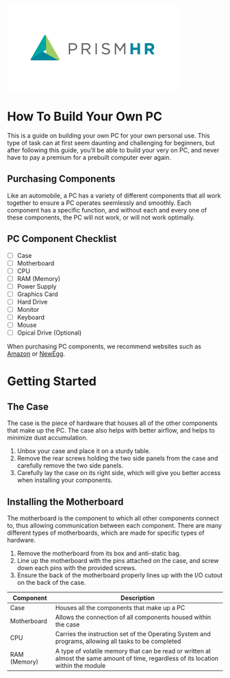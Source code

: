 ![](images/prismhr-logo-small.png)

# How To Build Your Own PC

This is a guide on building your own PC for your own personal use. This type of task can at first seem daunting and challenging for beginners, but after following this guide, you'll be able to build your very on PC, and never have to pay a premium for a prebuilt computer ever again.

## Purchasing Components

Like an automobile, a PC has a variety of different components that all work together to ensure a PC operates seemlessly and smoothly. Each component has a specific function, and without each and every one of these components, the PC will not work, or will not work optimally. 

## PC Component Checklist

- [ ] Case
- [ ] Motherboard
- [ ] CPU
- [ ] RAM (Memory)
- [ ] Power Supply
- [ ] Graphics Card
- [ ] Hard Drive
- [ ] Monitor
- [ ] Keyboard
- [ ] Mouse
- [ ] Opical Drive (Optional)

When purchasing PC components, we recommend websites such as [Amazon](https://www.amazon.com) or [NewEgg](https:www.newegg.com).

# Getting Started

## The Case

The case is the piece of hardware that houses all of the other components that make up the PC. The case also helps with better airflow, and helps to minimize dust accumulation.

1. Unbox your case and place it on a sturdy table.
2. Remove the rear screws holding the two side panels from the case and carefully remove the two side panels. 
3. Carefully lay the case on its right side, which will give you better access when installing your components.

## Installing the Motherboard 

The motherboard is the component to which all other components connect to, thus allowing communication between each component. There are many different types of motherboards, which are made for specific types of hardware.

1. Remove the motherboard from its box and anti-static bag.
2. Line up the motherboard with the pins attached on the case, and screw down each pins with the provided screws. 
3. Ensure the back of the motherboard properly lines up with the I/O cutout on the back of the case.

| Component  | Description |
| ------------  | ----------- |
| Case          | Houses all the components that make up a PC |
| Motherboard   | Allows the connection of all components housed within the case |
| CPU           | Carries the instruction set of the Operating System and programs, allowing all tasks to be completed |
| RAM (Memory)  | A type of volatile memory that can be read or written at almost the same amount of time, regardless of its location within the module |
